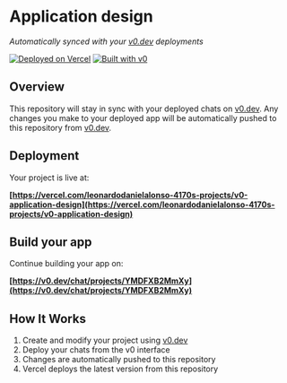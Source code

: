 # Application design

*Automatically synced with your [v0.dev](https://v0.dev) deployments*

[![Deployed on Vercel](https://img.shields.io/badge/Deployed%20on-Vercel-black?style=for-the-badge&logo=vercel)](https://vercel.com/leonardodanielalonso-4170s-projects/v0-application-design)
[![Built with v0](https://img.shields.io/badge/Built%20with-v0.dev-black?style=for-the-badge)](https://v0.dev/chat/projects/YMDFXB2MmXy)

## Overview

This repository will stay in sync with your deployed chats on [v0.dev](https://v0.dev).
Any changes you make to your deployed app will be automatically pushed to this repository from [v0.dev](https://v0.dev).

## Deployment

Your project is live at:

**[https://vercel.com/leonardodanielalonso-4170s-projects/v0-application-design](https://vercel.com/leonardodanielalonso-4170s-projects/v0-application-design)**

## Build your app

Continue building your app on:

**[https://v0.dev/chat/projects/YMDFXB2MmXy](https://v0.dev/chat/projects/YMDFXB2MmXy)**

## How It Works

1. Create and modify your project using [v0.dev](https://v0.dev)
2. Deploy your chats from the v0 interface
3. Changes are automatically pushed to this repository
4. Vercel deploys the latest version from this repository
